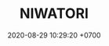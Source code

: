 ---
layout: 
permalink: /team/:title.html
categories: gift08
maincover: /assets/avatars/male1.webp
tickets: 2
date: 2020-08-29 10:29:20 +0700
title: NIWATORI
vip: #/assets/mis/vip.png
sub: #/assets/mis/sub.png
gift: /assets/mis/gift.png
bits: #/assets/mis/bits.png
---